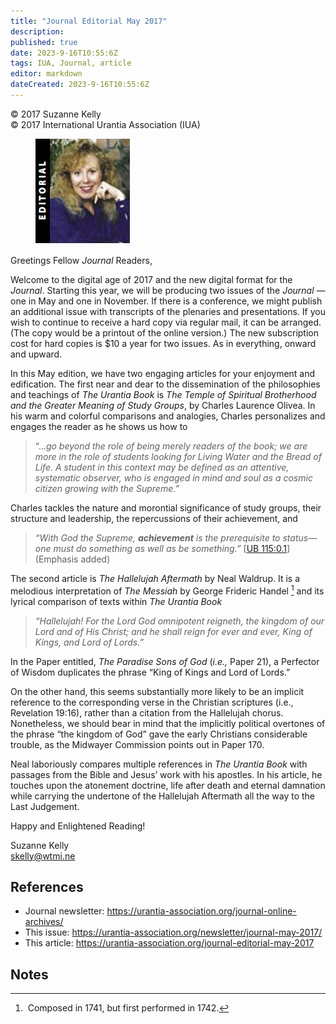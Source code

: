 ```yaml
---
title: "Journal Editorial May 2017"
description: 
published: true
date: 2023-9-16T10:55:6Z
tags: IUA, Journal, article
editor: markdown
dateCreated: 2023-9-16T10:55:6Z
---
```


<p class="v-card v-sheet theme--light gray lighten-3 px-2">© 2017 Suzanne Kelly<br>© 2017 International Urantia Association (IUA)</p>

<figure id="Figure_1" class="image urantiapedia image-style-align-left">
<img src="../../../image/article/IUA_Journal/Suzanne-editorial.jpg">
</figure>

Greetings Fellow _Journal_ Readers,

Welcome to the digital age of 2017 and the new digital format for the _Journal_. Starting this year, we will be producing two issues of the _Journal_ — one in May and one in November. If there is a conference, we might publish an additional issue with transcripts of the plenaries and presentations. If you wish to continue to receive a hard copy via regular mail, it can be arranged. (The copy would be a printout of the online version.) The new subscription cost for hard copies is $10 a year for two issues. As in everything, onward and upward.

In this May edition, we have two engaging articles for your enjoyment and edification. The first near and dear to the dissemination of the philosophies and teachings of _The Urantia Book_ is _The Temple of Spiritual Brotherhood and the Greater Meaning of Study Groups_, by Charles Laurence Olivea. In his warm and colorful comparisons and analogies, Charles personalizes and engages the reader as he shows us how to
<br style="clear:both;"/>

> “…_go beyond the role of being merely readers of the book; we are more in the role of students looking for Living Water and the Bread of Life. A student in this context may be defined as an attentive, systematic observer, who is engaged in mind and soul as a cosmic citizen growing with the Supreme.”_

Charles tackles the nature and morontial significance of study groups, their structure and leadership, the repercussions of their achievement, and

> _“With God the Supreme, **achievement** is the prerequisite to status—one must do something as well as be something.”_ [[UB 115:0.1](/en/The_Urantia_Book/115#p0_1)] (Emphasis added)

The second article is _The Hallelujah Aftermath_ by Neal Waldrup. It is a melodious interpretation of _The Messiah_ by George Frideric Handel [^1] and its lyrical comparison of texts within _The Urantia Book_ 

> _“Hallelujah! For the Lord God omnipotent reigneth, the kingdom of our Lord and of His Christ; and he shall reign for ever and ever, King of Kings, and Lord of Lords.”_ 

In the Paper entitled, _The Paradise Sons of God_ (_i.e.,_ Paper 21), a Perfector of Wisdom duplicates the phrase “King of Kings and Lord of Lords.”

On the other hand, this seems substantially more likely to be an implicit reference to the corresponding verse in the Christian scriptures (i.e., Revelation 19:16), rather than a citation from the Hallelujah chorus. Nonetheless, we should bear in mind that the im­plicitly political overtones of the phrase “the kingdom of God” gave the early Christians considerable trouble, as the Midwayer Commission points out in Paper 170.

Neal laboriously compares multiple references in _The Urantia Book_ with passages from the Bible and Jesus’ work with his apostles. In his article, he touches upon the atonement doctrine, life after death and eternal damnation while carrying the undertone of the Hallelujah Aftermath all the way to the Last Judgement.

Happy and Enlightened Reading!

Suzanne Kelly  
[skelly@wtmi.ne](mailto:skelly@wtmi.ne)



## References

- Journal newsletter: https://urantia-association.org/journal-online-archives/
- This issue: https://urantia-association.org/newsletter/journal-may-2017/
- This article: https://urantia-association.org/journal-editorial-may-2017

## Notes


[^1]: Composed in 1741, but first performed in 1742.